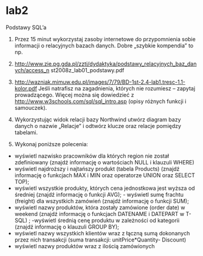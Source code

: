 lab2
====

Podstawy SQL’a 
1. Przez 15 minut wykorzystaj zasoby internetowe do przypomnienia sobie informacji o relacyjnych bazach danych. Dobre „szybkie kompendia” to np.

1. http://www.zie.pg.gda.pl/zzti/dydaktyka/podstawy_relacyjnych_baz_danych/access_n st2008z_lab01_podstawy.pdf 
2. http://wazniak.mimuw.edu.pl/images/7/79/BD-1st-2.4-lab1.tresc-1.1-kolor.pdf 
Jeśli natrafisz na zagadnienia, których nie rozumiesz – zapytaj prowadzącego. 
Więcej można się dowiedzieć z http://www.w3schools.com/sql/sql_intro.asp (opisy różnych funkcji i samouczek).  

2. Wykorzystując widok relacji bazy Northwind utwórz diagram bazy danych o nazwie „Relacje” i odtwórz klucze oraz relacje pomiędzy tabelami. 
3. Wykonaj poniższe polecenia: 
- wyświetl nazwisko pracowników dla których region nie został zdefiniowany (znajdź informację o wartościach NULL i klauzuli WHERE) 
- wyświetl najdroższy i najtańszy produkt (tabela Products) (znajdź informację o funkcjach MAX i MIN oraz operatorze UNION oraz SELECT TOP); 
- wyświetl wszystkie produkty, których cena jednostkowa jest wyższa od średniej (znajdź informację o funkcji AVG);  - wyświetl sumę frachtu (freight) dla wszystkich zamówień (znajdź informację o funkcji SUM); 
- wyświetl nazwy  produktów, która zostały zamówione (order date) w weekend (znajdź informację o funkcjach DATENAME i DATEPART w T-SQL) ; 
-wyświetl średnią cenę produktu w zależności od kategorii (znajdź informację o klauzuli GROUP BY);                        
- wyświetl nazwy wszystkich klientów wraz z łączną sumą dokonanych przez nich transakcji (suma transakcji: unitPrice*Quantity- Discount)  
- wyświetl nazwy produktów wraz z ilością zamówionych
